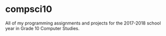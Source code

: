 # compsci10
All of my programming assignments and projects for the 2017-2018 school year in Grade 10 Computer Studies. 
